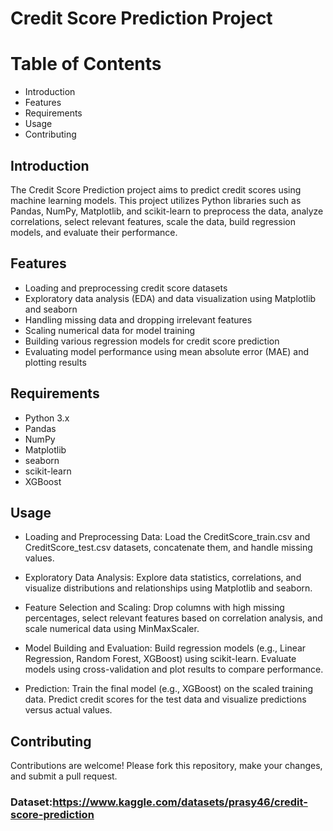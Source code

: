 # Credit Score Prediction Project

# Table of Contents
* Introduction
* Features
* Requirements
* Usage
* Contributing

## Introduction
The Credit Score Prediction project aims to predict credit scores using machine learning models. This project utilizes Python libraries such as Pandas, NumPy, Matplotlib, and scikit-learn to preprocess the data, analyze correlations, select relevant features, scale the data, build regression models, and evaluate their performance.

## Features
* Loading and preprocessing credit score datasets
* Exploratory data analysis (EDA) and data visualization using Matplotlib and seaborn
* Handling missing data and dropping irrelevant features
* Scaling numerical data for model training
* Building various regression models for credit score prediction
* Evaluating model performance using mean absolute error (MAE) and plotting results

## Requirements
* Python 3.x
* Pandas
* NumPy
* Matplotlib
* seaborn
* scikit-learn
* XGBoost

## Usage
* Loading and Preprocessing Data: Load the CreditScore_train.csv and CreditScore_test.csv datasets, concatenate them, and handle missing values.

* Exploratory Data Analysis: Explore data statistics, correlations, and visualize distributions and relationships using Matplotlib and seaborn.

* Feature Selection and Scaling: Drop columns with high missing percentages, select relevant features based on correlation analysis, and scale numerical data using MinMaxScaler.

* Model Building and Evaluation: Build regression models (e.g., Linear Regression, Random Forest, XGBoost) using scikit-learn. Evaluate models using cross-validation and plot results to compare performance.

* Prediction: Train the final model (e.g., XGBoost) on the scaled training data. Predict credit scores for the test data and visualize predictions versus actual values.

## Contributing
Contributions are welcome! Please fork this repository, make your changes, and submit a pull request.

### Dataset:https://www.kaggle.com/datasets/prasy46/credit-score-prediction